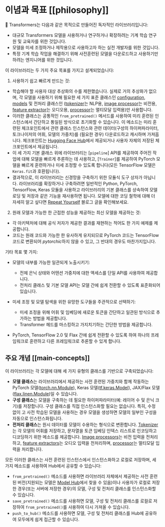 <!--Copyright 2020 The HuggingFace Team. All rights reserved.

Licensed under the Apache License, Version 2.0 (the "License"); you may not use this file except in compliance with
the License. You may obtain a copy of the License at

http://www.apache.org/licenses/LICENSE-2.0

Unless required by applicable law or agreed to in writing, software distributed under the License is distributed on
an "AS IS" BASIS, WITHOUT WARRANTIES OR CONDITIONS OF ANY KIND, either express or implied. See the License for the
specific language governing permissions and limitations under the License.

⚠️ Note that this file is in Markdown but contain specific syntax for our doc-builder (similar to MDX) that may not be
rendered properly in your Markdown viewer.

-->

# 이념과 목표 [[philosophy]]

🤗 Transformers는 다음과 같은 목적으로 만들어진 독자적인 라이브러리입니다:

- 대규모 Transformers 모델을 사용하거나 연구하거나 확장하려는 기계 학습 연구원 및 교육자를 위한 것입니다.
- 모델을 미세 조정하거나 제작용으로 사용하고자 하는 실전 개발자를 위한 것입니다.
- 특정 기계 학습 작업을 해결하기 위해 사전훈련된 모델을 다운로드하고 사용하기만 하려는 엔지니어를 위한 것입니다.

이 라이브러리는 두 가지 주요 목표를 가지고 설계되었습니다:

1. 사용하기 쉽고 빠르게 만드는 것:

- 학습해야 할 사용자 대상 추상화의 수를 제한했습니다. 실제로 거의 추상화가 없으며, 각 모델을 사용하기 위해 필요한 세 가지 표준 클래스인 [configuration](main_classes/configuration), [models](main_classes/model) 및 전처리 클래스인 ([tokenizer](main_classes/tokenizer)는 NLP용, [image processor](main_classes/image_processor)는 비전용, [feature extractor](main_classes/feature_extractor)는 오디오용, [processor](main_classes/processors)는 멀티모달 입력용)만 사용합니다.
- 이러한 클래스는 공통적인 `from_pretrained()` 메서드를 사용하여 미리 훈련된 인스턴스에서 간단하고 통일된 방식으로 초기화할 수 있습니다. 이 메소드는 미리 훈련된 체크포인트에서 관련 클래스 인스턴스와 관련 데이터(구성의 하이퍼파라미터, 토크나이저의 어휘, 모델의 가중치)를 (필요한 경우) 다운로드하고 캐시하며 가져옵니다. 체크포인트는 [Hugging Face Hub](https://hf-mirror.com/models)에서 제공되거나 사용자 자체의 저장된 체크포인트에서 제공됩니다.
- 이 세 가지 기본 클래스 위에 라이브러리는 [`pipeline`] API를 제공하여 주어진 작업에 대해 모델을 빠르게 추론하는 데 사용하고, [`Trainer`]를 제공하여 PyTorch 모델을 빠르게 훈련하거나 미세 조정할 수 있도록 합니다(모든 TensorFlow 모델은 `Keras.fit`과 호환됩니다).
- 결과적으로, 이 라이브러리는 신경망을 구축하기 위한 모듈식 도구 상자가 아닙니다. 라이브러리를 확장하거나 구축하려면 일반적인 Python, PyTorch, TensorFlow, Keras 모듈을 사용하고 라이브러리의 기본 클래스를 상속하여 모델 로딩 및 저장과 같은 기능을 재사용하면 됩니다. 모델에 대한 코딩 철학에 대해 더 자세히 알고 싶다면 [Repeat Yourself](https://hf-mirror.com/blog/transformers-design-philosophy) 블로그 글을 확인해보세요.

2. 원래 모델과 가능한 한 근접한 성능을 제공하는 최신 모델을 제공하는 것:

- 각 아키텍처에 대해 공식 저자가 제공한 결과를 재현하는 적어도 한 가지 예제를 제공합니다.
- 코드는 원래 코드와 가능한 한 유사하게 유지되므로 PyTorch 코드는 TensorFlow 코드로 변환되어 *pytorchic*하지 않을 수 있고, 그 반대의 경우도 마찬가지입니다.

기타 목표 몇 가지:

- 모델의 내부를 가능한 일관되게 노출시키기:

  - 전체 은닉 상태와 어텐션 가중치에 대한 액세스를 단일 API를 사용하여 제공합니다.
  - 전처리 클래스 및 기본 모델 API는 모델 간에 쉽게 전환할 수 있도록 표준화되어 있습니다.

- 미세 조정 및 모델 탐색을 위한 유망한 도구들을 주관적으로 선택하기:

  - 미세 조정을 위해 어휘 및 임베딩에 새로운 토큰을 간단하고 일관된 방식으로 추가하는 방법을 제공합니다.
  - Transformer 헤드를 마스킹하고 가지치기하는 간단한 방법을 제공합니다.

- PyTorch, TensorFlow 2.0 및 Flax 간에 쉽게 전환할 수 있도록 하여 하나의 프레임워크로 훈련하고 다른 프레임워크로 추론할 수 있게 합니다.

## 주요 개념 [[main-concepts]]

이 라이브러리는 각 모델에 대해 세 가지 유형의 클래스를 기반으로 구축되었습니다:

- **모델 클래스**는 라이브러리에서 제공하는 사전 훈련된 가중치와 함께 작동하는 PyTorch 모델([torch.nn.Module](https://pytorch.org/docs/stable/nn.html#torch.nn.Module)), Keras 모델([tf.keras.Model](https://www.tensorflow.org/api_docs/python/tf/keras/Model)), JAX/Flax 모델([flax.linen.Module](https://flax.readthedocs.io/en/latest/api_reference/flax.linen/module.html))일 수 있습니다.
- **구성 클래스**는 모델을 구축하는 데 필요한 하이퍼파라미터(예: 레이어 수 및 은닉 크기)를 저장합니다. 구성 클래스를 직접 인스턴스화할 필요는 없습니다. 특히, 수정 없이 고 사전 학습된 모델을 사용하는 경우 모델을 생성하면 모델의 일부인 구성을 자동으로 인스턴스화됩니다.
- **전처리 클래스**는 원시 데이터를 모델이 수용하는 형식으로 변환합니다. [Tokenizer](main_classes/tokenizer)는 각 모델의 어휘를 저장하고, 문자열을 토큰 임베딩 인덱스 리스트로 인코딩하고 디코딩하기 위한 메소드를 제공합니다. [Image processors](main_classes/image_processor)는 비전 입력을 전처리하고, [feature extractors](main_classes/feature_extractor)는 오디오 입력을 전처리하며, [processor](main_classes/processors)는 멀티모달 입력을 처리합니다.

모든 이러한 클래스는 사전 훈련된 인스턴스에서 인스턴스화하고 로컬로 저장하며, 세 가지 메소드를 사용하여 Hub에서 공유할 수 있습니다:

- `from_pretrained()` 메소드를 사용하면 라이브러리 자체에서 제공하는 사전 훈련된 버전(지원되는 모델은 [Model Hub](https://hf-mirror.com/models)에서 찾을 수 있음)이나 사용자가 로컬로 저장한 경우(또는 서버에 저장한 경우)의 모델, 구성 및 전처리 클래스를 인스턴스화할 수 있습니다.
- `save_pretrained()` 메소드를 사용하면 모델, 구성 및 전처리 클래스를 로컬로 저장하여 `from_pretrained()`를 사용하여 다시 가져올 수 있습니다.
- `push_to_hub()` 메소드를 사용하면 모델, 구성 및 전처리 클래스를 Hub에 공유하여 모두에게 쉽게 접근할 수 있습니다.

